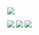 # <p align="center">
![](https://media.discordapp.net/attachments/1177349204071428146/1206062026586325002/BLQTJiU.gif?ex=65daa3ca&is=65c82eca&hm=4cad264b5e64c313e8f619e53b14125198bd02f906daa83e758f314264535828&=&width=818&height=818)

![](https://media.discordapp.net/attachments/1205857946978750464/1206138902113681408/EO8G39r.png?ex=65daeb63&is=65c87663&hm=5205f963e640d200bfb51efd0fcba2a7d5b87e7b4969b980098df212837233ac&=&format=webp&quality=lossless&width=148&height=84) ![](https://media.discordapp.net/attachments/1205857946978750464/1206140689864331274/hTFcNhO.png?ex=65daed0d&is=65c8780d&hm=3237a612868feed5de641ea843b390d8d57cf3925d83549e305444e0e282d582&=&format=webp&quality=lossless&width=148&height=84) ![](https://media.discordapp.net/attachments/1205857946978750464/1206140144881508362/ruOdSO4.png?ex=65daec8b&is=65c8778b&hm=82bc58086d2534992d44b3717bab2823d90be0dc646881a5efea12d97a564993&=&format=webp&quality=lossless&width=148&height=84)
